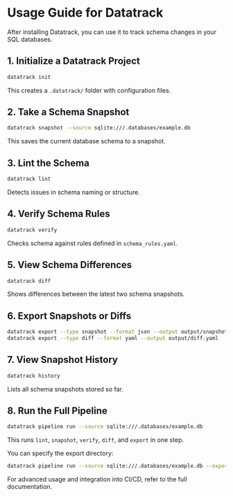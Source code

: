 # Usage Guide for Datatrack

After installing Datatrack, you can use it to track schema changes in your SQL databases.


## 1. Initialize a Datatrack Project

```bash
datatrack init
```

This creates a `.datatrack/` folder with configuration files.

## 2. Take a Schema Snapshot

```bash
datatrack snapshot --source sqlite:///.databases/example.db
```

This saves the current database schema to a snapshot.

## 3. Lint the Schema

```bash
datatrack lint
```

Detects issues in schema naming or structure.

## 4. Verify Schema Rules

```bash
datatrack verify
```

Checks schema against rules defined in `schema_rules.yaml`.

## 5. View Schema Differences

```bash
datatrack diff
```

Shows differences between the latest two schema snapshots.


## 6. Export Snapshots or Diffs

```bash
datatrack export --type snapshot --format json --output output/snapshot.json
datatrack export --type diff --format yaml --output output/diff.yaml
```

## 7. View Snapshot History

```bash
datatrack history
```

Lists all schema snapshots stored so far.


## 8. Run the Full Pipeline

```bash
datatrack pipeline run --source sqlite:///.databases/example.db
```

This runs `lint`, `snapshot`, `verify`, `diff`, and `export` in one step.

You can specify the export directory:

```bash
datatrack pipeline run --source sqlite:///.databases/example.db --export-dir my_output_dir
```

For advanced usage and integration into CI/CD, refer to the full documentation.
